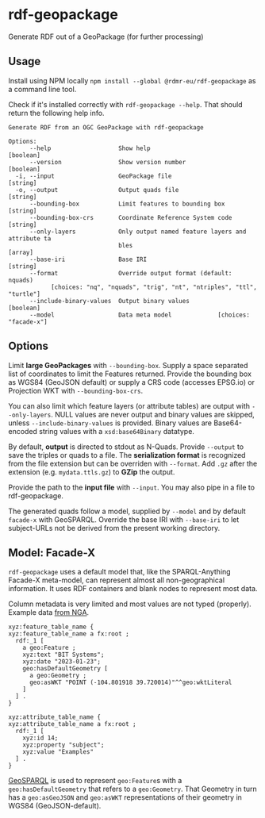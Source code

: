 # rdf-geopackage

Generate RDF out of a GeoPackage (for further processing)

## Usage

Install using NPM locally `npm install --global @rdmr-eu/rdf-geopackage` as a command line tool.

Check if it's installed correctly with `rdf-geopackage --help`.
That should return the following help info.

```man
Generate RDF from an OGC GeoPackage with rdf-geopackage

Options:
      --help                   Show help                               [boolean]
      --version                Show version number                     [boolean]
  -i, --input                  GeoPackage file                          [string]
  -o, --output                 Output quads file                        [string]
      --bounding-box           Limit features to bounding box           [string]
      --bounding-box-crs       Coordinate Reference System code         [string]
      --only-layers            Only output named feature layers and attribute ta
                               bles                                      [array]
      --base-iri               Base IRI                                 [string]
      --format                 Override output format (default: nquads)
            [choices: "nq", "nquads", "trig", "nt", "ntriples", "ttl", "turtle"]
      --include-binary-values  Output binary values                    [boolean]
      --model                  Data meta model             [choices: "facade-x"]
```

## Options

Limit **large GeoPackages** with `--bounding-box`.
Supply a space separated list of coordinates to limit the Features returned.
Provide the bounding box as WGS84 (GeoJSON default) or supply a CRS code (accesses EPSG.io) or Projection WKT with `--bounding-box-crs`.

You can also limit which feature layers (or attribute tables) are output with `--only-layers`.
NULL values are never output and binary values are skipped, unless `--include-binary-values` is provided.
Binary values are Base64-encoded string values with a `xsd:base64Binary` datatype.

By default, **output** is directed to stdout as N-Quads. Provide `--output` to save the triples or quads to a file.
The **serialization format** is recognized from the file extension but can be overriden with `--format`.
Add `.gz` after the extension (e.g. `mydata.ttls.gz`) to **GZip** the output.

Provide the path to the **input file** with `--input`.
You may also pipe in a file to rdf-geopackage.

The generated quads follow a model, supplied by `--model` and by default `facade-x` with GeoSPARQL.
Override the base IRI with `--base-iri` to let subject-URLs not be derived from the present working directory.

## Model: Facade-X

`rdf-geopackage` uses a default model that, like the SPARQL-Anything Facade-X meta-model, can represent almost all non-geographical information.
It uses RDF containers and blank nodes to represent most data.

Column metadata is very limited and most values are not typed (properly).
Example data [from NGA][example.gpkg].

```trig
xyz:feature_table_name {
xyz:feature_table_name a fx:root ;
  rdf:_1 [
    a geo:Feature ;
    xyz:text "BIT Systems";
    xyz:date "2023-01-23";
    geo:hasDefaultGeometry [
      a geo:Geometry ;
      geo:asWKT "POINT (-104.801918 39.720014)"^^geo:wktLiteral
    ]
  ] .
}

xyz:attribute_table_name {
xyz:attribute_table_name a fx:root ;
  rdf:_1 [
    xyz:id 14;
    xyz:property "subject";
    xyz:value "Examples"
  ] .
}
```

[GeoSPARQL][geosparql] is used to represent `geo:Feature`s with a `geo:hasDefaultGeometry` that refers to a `geo:Geometry`.
That Geometry in turn has a `geo:asGeoJSON` and `geo:asWKT` representations of their geometry in WGS84 (GeoJSON-default).

[geosparql]: https://www.ogc.org/standard/geosparql/
[example.gpkg]: https://github.com/ngageoint/GeoPackage/blob/master/docs/examples/java/example.gpkg
